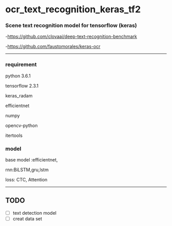 # ocr_text_recognition_keras_tf2

### Scene text recognition model for tensorflow (keras)

-https://github.com/clovaai/deep-text-recognition-benchmark

-https://github.com/faustomorales/keras-ocr

----------------------------------------
### requirement
python 3.6.1

tensorflow 2.3.1

keras_radam

efficientnet

numpy

opencv-python

itertools

### model
base model :efficientnet, 

rnn:BiLSTM,gru,lstm

loss: CTC, Attention 

----------------------------------------
## TODO

- [ ] text detection model
- [ ] creat data set
